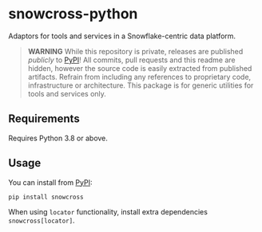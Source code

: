 # snowcross-python

Adaptors for tools and services in a Snowflake-centric data platform.

> **WARNING** While this repository is private, releases are published _publicly_ to 
> [PyPI](https://pypi.org/project/snowcross/)! All commits, pull requests and this readme are
> hidden, however the source code is easily extracted from published artifacts. Refrain from
> including any references to proprietary code, infrastructure or architecture. This package is
> for generic utilities for tools and services only.

## Requirements

Requires Python 3.8 or above.

## Usage

You can install from [PyPI](https://pypi.org/project/snowcross/):

```shell
pip install snowcross
```

When using `locator` functionality, install extra dependencies `snowcross[locator]`.
